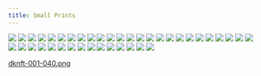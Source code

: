 ```yaml
---
title: Small Prints
---
```



[![](thumb/001.png)](001.png)
[![](thumb/002.png)](002.png)
[![](thumb/003.png)](003.png)
[![](thumb/004.png)](004.png)
[![](thumb/005.png)](005.png)
[![](thumb/006.png)](006.png)
[![](thumb/007.png)](007.png)
[![](thumb/008.png)](008.png)
[![](thumb/009.png)](009.png)
[![](thumb/010.png)](010.png)
[![](thumb/011.png)](011.png)
[![](thumb/012.png)](012.png)
[![](thumb/013.png)](013.png)
[![](thumb/014.png)](014.png)
[![](thumb/015.png)](015.png)
[![](thumb/016.png)](016.png)
[![](thumb/017.png)](017.png)
[![](thumb/018.png)](018.png)
[![](thumb/019.png)](019.png)
[![](thumb/020.png)](020.png)
[![](thumb/021.png)](021.png)
[![](thumb/022.png)](022.png)
[![](thumb/023.png)](023.png)
[![](thumb/024.png)](024.png)
[![](thumb/025.png)](025.png)
[![](thumb/026.png)](026.png)
[![](thumb/027.png)](027.png)
[![](thumb/028.png)](028.png)
[![](thumb/029.png)](029.png)
[![](thumb/030.png)](030.png)
[![](thumb/031.png)](031.png)
[![](thumb/032.png)](032.png)
[![](thumb/033.png)](033.png)
[![](thumb/034.png)](034.png)
[![](thumb/035.png)](035.png)
[![](thumb/036.png)](036.png)
[![](thumb/037.png)](037.png)
[![](thumb/038.png)](038.png)
[![](thumb/039.png)](039.png)
[![](thumb/040.png)](040.png)

[dknft-001-040.png](dknft-001-040.png)

<script language="javascript">
import "/scripts/test.js";
</script>
